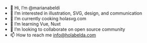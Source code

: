 - 👋 Hi, I’m @marianabeldi
- 👀 I’m interested in illustration, SVG, design, and communication
- 🍳 I’m currently cooking holasvg.com
- 🌱 I’m learning Vue, Nuxt
- 💞️ I’m looking to collaborate on open source community
- 📫 How to reach me info@holabelda.com

<!---
marianabeldi/marianabeldi is a ✨ special ✨ repository because its `README.md` (this file) appears on your GitHub profile.
You can click the Preview link to take a look at your changes.
--->

